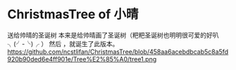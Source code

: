 # ChristmasTree of 小晴
送给帅晴的圣诞树
本来是给帅晴画了圣诞树（粑粑圣诞树也明明很可爱的好叭╮(╯-╰)╭   ）
然后 ，就诞生了此版本。
https://github.com/ncstlifan/ChristmasTree/blob/458aa6acebdbcab5c8a5fd920b90ded6e4ff901e/Tree%E2%85%A0/tree1.png
